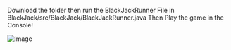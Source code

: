 Download the folder then run the BlackJackRunner File in BlackJack/src/BlackJack/BlackJackRunner.java
Then Play the game in the Console!

![image](https://github.com/Suvan8806/BlackJack-Game/assets/152588672/10611b99-3d1d-4be1-9f9c-e6bfc1208b44)

